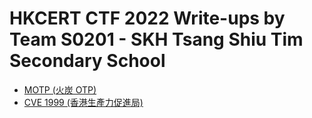 # HKCERT CTF 2022 Write-ups by Team S0201 - SKH Tsang Shiu Tim Secondary School

- [MOTP (火炭 OTP)](./motp/motp-writeup.md)
- [CVE 1999 (香港生產力促進局)](./cve1999/cve1999-writeup.md)
